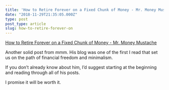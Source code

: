 ```yaml
---
title: 'How to Retire Forever on a Fixed Chunk of Money - Mr. Money Mustache'
date: "2018-11-29T21:35:05.000Z"
type: post 
post_type: article
slug: how-to-retire-forever-on
---
```

 [How to Retire Forever on a Fixed Chunk of Money - Mr. Money Mustache](https://www.mrmoneymustache.com/2018/11/29/how-to-retire-forever-on-a-fixed-chunk-of-money/)

Another solid post from mmm. His blog was one of the first I read that set us on the path of financial freedom and minimalism. 

If you don’t already know about him, I’d suggest starting at the beginning and reading through all of his posts. 

I promise it will be worth it. 
